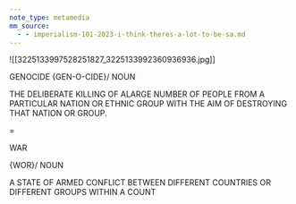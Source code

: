 ```yaml
---
note_type: metamedia
mm_source:
  - - imperialism-101-2023-i-think-theres-a-lot-to-be-sa.md
---
```


![[3225133997528251827_3225133992360936936.jpg]]

GENOCIDE
{GEN-O-CIDE}/ NOUN

THE DELIBERATE KILLING OF ALARGE NUMBER OF PEOPLE
FROM A PARTICULAR NATION OR ETHNIC GROUP WITH THE
AIM OF DESTROYING THAT NATION OR GROUP.

=

WAR

{WOR}/ NOUN

A STATE OF ARMED CONFLICT BETWEEN DIFFERENT
COUNTRIES OR DIFFERENT GROUPS WITHIN A COUNT

